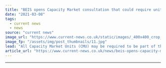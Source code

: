 ```yaml
---
title: "BEIS opens Capacity Market consultation that could require units to enter Balancing Mechanism"
date: "2021-03-08"
tags: 
  - current news
  - news
source: "current news"
image_url: "https://www.current-news.co.uk/static/images/_400x400_crop_center-center/GettyImages-521848033.jpg"
image_fp: "/assets/img/post_thumbnails/11.jpg"
lead: "​All Capacity Market Units (CMU) may be required to be part of the Balancing Mechanism, according to a new consultation launched by the Department of Business, Energy and Industrial Strategy (BEIS)."
article_url: "https://www.current-news.co.uk/news/beis-opens-capacity-market-consultation-that-could-require-units-to-enter-balancing-mechanism?utm_source=rss-feeds&utm_medium=rss&utm_campaign=rss"
---
```


---

